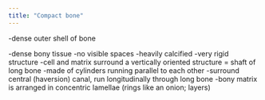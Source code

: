 ```yaml
---
title: "Compact bone"
---
```

-dense outer shell of bone

-dense bony tissue
-no visible spaces
-heavily calcified
-very rigid structure
-cell and matrix surround a vertically oriented structure = shaft of long bone
-made of cylinders running parallel to each other
-surround central (haversion) canal, run longitudinally through long bone
-bony matrix is arranged in concentric lamellae (rings like an onion; layers)

